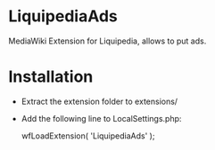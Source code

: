 LiquipediaAds
=============

MediaWiki Extension for Liquipedia, allows to put ads.

Installation
============
* Extract the extension folder to extensions/
* Add the following line to LocalSettings.php:

	wfLoadExtension( 'LiquipediaAds' );